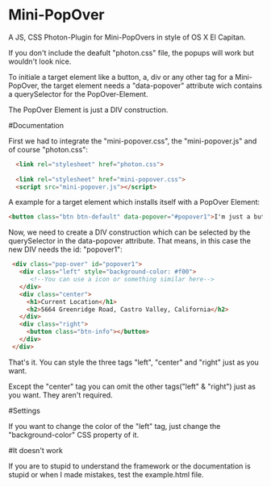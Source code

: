 # Mini-PopOver
A JS, CSS Photon-Plugin for Mini-PopOvers in style of OS X El Capitan.

If you don't include the deafult "photon.css" file, the popups will work but wouldn't look nice.

To initiale a target element like a button, a, div or any other tag for a Mini-PopOver, the target element needs a "data-popover" attribute wich contains a querySelector for the PopOver-Element.

The PopOver Element is just a DIV construction.


#Documentation

First we had to integrate the "mini-popover.css", the "mini-popover.js" and of course "photon.css":

```html
  <link rel="stylesheet" href="photon.css">
  
  <link rel="stylesheet" href="mini-popover.css">
  <script src="mini-popover.js"></script>
```

 A example for a target element which installs itself with a PopOver Element:
 
 ```html
 <button class="btn btn-default" data-popover="#popover1">I'm just a button. No one gets hurt.</button>
```

Now, we need to create a DIV construction which can be selected by the querySelector in the data-popover attribute. That means, in this case the new DIV needs the id: "popover1":

 ```html
  <div class="pop-over" id="popover1">
    <div class="left" style="background-color: #f00">
       <!--You can use a icon or something similar here-->
    </div>
    <div class="center">
      <h1>Current Location</h1>
      <h2>5664 Greenridge Road, Castro Valley, California</h2>
    </div>
    <div class="right">
      <button class="btn-info"></button>
    </div>
  </div>
```

That's it.
You can style the three tags
"left", "center" and "right"
just as you want.

Except the "center" tag you can omit the other tags("left" & "right") just as you want. They aren't required.

#Settings

If you want to change the color of the "left" tag, just change the "background-color" CSS property of it.


#It doesn't work

If you are to stupid to understand the framework or the documentation is stupid or when I made  mistakes, test the example.html file.


